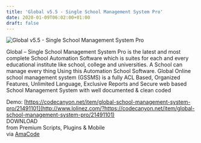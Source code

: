 ```yaml
---
title: 'Global v5.5 - Single School Management System Pro'
date: 2020-01-09T06:02:00+01:00
draft: false
---
```


![Global v5.5 - Single School Management System Pro](http://www.codelist.cc/uploads/posts/2020-01/1578543688_global.png "Global v5.5 - Single School Management System Pro")  
  
Global – Single School Management System Pro is the latest and most complete School Automation Software which is suites for each and every educational institute like school, college and universities. A School can manage every thing Using this Automation School Software. Global Online school management system (GSSMS) is a fully ACL Based, Organized Features, Unlimited Language, Exclusive Reports and Secure web based School Management System with well documented & clean coded  
  
Demo: [https://codecanyon.net/item/global-school-management-system-pro/21491101](http://www.lolinez.com/?https://codecanyon.net/item/global-school-management-system-pro/21491101)  
DOWNLOAD  
from Premium Scripts, Plugins & Mobile  
via [AmaCode](https://amazcode.ooo)